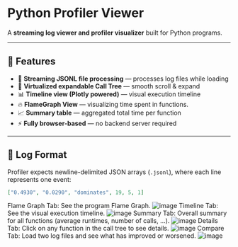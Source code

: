 # Python Profiler Viewer

A **streaming log viewer and profiler visualizer** built for Python programs.

---

## 🚀 Features

- 🔄 **Streaming JSONL file processing** — processes log files while loading
- 🌳 **Virtualized expandable Call Tree** — smooth scroll & expand
- 📊 **Timeline view (Plotly powered)** — visual execution timeline
- 🔥 **FlameGraph View** — visualizing time spent in functions.
- 📈 **Summary table** — aggregated total time per function
- ⚡ **Fully browser-based** — no backend server required

---

## 📄 Log Format

Profiler expects newline-delimited JSON arrays (`.jsonl`), where each line represents one event:

```json
["0.4930", "0.0290", "dominates", 19, 5, 1]
```
Flame Graph Tab:
See the program Flame Graph.
![image](https://github.com/user-attachments/assets/f3cf1648-6492-4904-8ae1-aa7507bc6059)
Timeline Tab:
See the visual execution timeline.
![image](https://github.com/user-attachments/assets/df9a9861-b920-4da3-aca5-8a4779e4e967)
Summary Tab: 
Overall summary for all functions (average runtimes, number of calls, ...).
![image](https://github.com/user-attachments/assets/38fdc074-3bec-41bb-b234-9084f496aa35)
Details Tab: 
Click on any function in the call tree to see details.
![image](https://github.com/user-attachments/assets/ff3dddfb-2e8e-41f9-a8fd-251359887dc4)
Compare Tab:
Load two log files and see what has improved or worsened.
![image](https://github.com/user-attachments/assets/974f9e8a-54d1-4294-b6a6-751173026e24)
